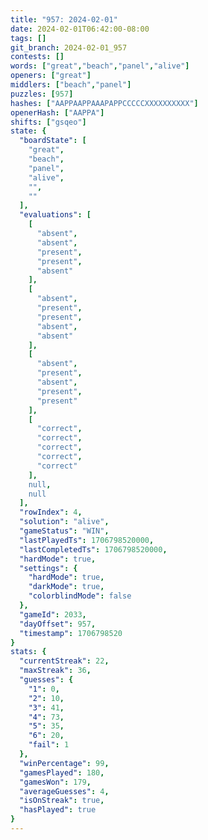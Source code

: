 ```yaml
---
title: "957: 2024-02-01"
date: 2024-02-01T06:42:00-08:00
tags: []
git_branch: 2024-02-01_957
contests: []
words: ["great","beach","panel","alive"]
openers: ["great"]
middlers: ["beach","panel"]
puzzles: [957]
hashes: ["AAPPAAPPAAAPAPPCCCCCXXXXXXXXXX"]
openerHash: ["AAPPA"]
shifts: ["gsqeo"]
state: {
  "boardState": [
    "great",
    "beach",
    "panel",
    "alive",
    "",
    ""
  ],
  "evaluations": [
    [
      "absent",
      "absent",
      "present",
      "present",
      "absent"
    ],
    [
      "absent",
      "present",
      "present",
      "absent",
      "absent"
    ],
    [
      "absent",
      "present",
      "absent",
      "present",
      "present"
    ],
    [
      "correct",
      "correct",
      "correct",
      "correct",
      "correct"
    ],
    null,
    null
  ],
  "rowIndex": 4,
  "solution": "alive",
  "gameStatus": "WIN",
  "lastPlayedTs": 1706798520000,
  "lastCompletedTs": 1706798520000,
  "hardMode": true,
  "settings": {
    "hardMode": true,
    "darkMode": true,
    "colorblindMode": false
  },
  "gameId": 2033,
  "dayOffset": 957,
  "timestamp": 1706798520
}
stats: {
  "currentStreak": 22,
  "maxStreak": 36,
  "guesses": {
    "1": 0,
    "2": 10,
    "3": 41,
    "4": 73,
    "5": 35,
    "6": 20,
    "fail": 1
  },
  "winPercentage": 99,
  "gamesPlayed": 180,
  "gamesWon": 179,
  "averageGuesses": 4,
  "isOnStreak": true,
  "hasPlayed": true
}
---
```

<!-- more -->
